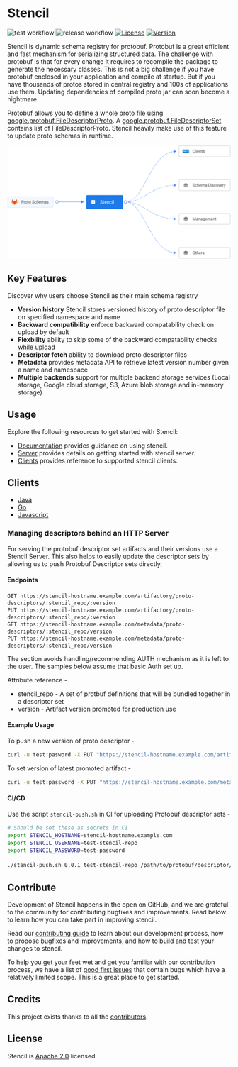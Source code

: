 # Stencil

![test workflow](https://github.com/odpf/stencil/actions/workflows/server-test.yaml/badge.svg)
![release workflow](https://github.com/odpf/stencil/actions/workflows/release.yml/badge.svg)
[![License](https://img.shields.io/badge/License-Apache%202.0-blue.svg?logo=apache)](LICENSE)
[![Version](https://img.shields.io/github/v/release/odpf/stencil?logo=semantic-release)](Version)

Stencil is dynamic schema registry for protobuf. Protobuf is a great efficient and fast mechanism for serializing structured data. The challenge with protobuf is that for every change it requires to recompile the package to generate the necessary classes. This is not a big challenge if you have protobuf enclosed in your application and compile at startup. But if you have thousands of protos stored in central registry and 100s of applications use them. Updating dependencies of compiled proto jar can soon become a nightmare.

Protobuf allows you to define a whole proto file using [google.protobuf.FileDescriptorProto](https://github.com/protocolbuffers/protobuf/blob/master/src/google/protobuf/descriptor.proto#L62). A [google.protobuf.FileDescriptorSet](https://github.com/protocolbuffers/protobuf/blob/master/src/google/protobuf/descriptor.proto#L57) contains list of FileDescriptorProto. Stencil heavily make use of this feature to update proto schemas in runtime.

<p align="center"><img src="./docs/assets/overview.svg" /></p>

## Key Features
Discover why users choose Stencil as their main schema registry

* **Version history** Stencil stores versioned history of proto descriptor file on specified namespace and name
* **Backward compatibility** enforce backward compatability check on upload by default
* **Flexbility** ability to skip some of the backward compatability checks while upload
* **Descriptor fetch** ability to download proto descriptor files
* **Metadata** provides metadata API to retrieve latest version number given a name and namespace
* **Multiple backends** support for multiple backend storage services (Local storage, Google cloud storage, S3, Azure blob storage and in-memory storage)

## Usage

Explore the following resources to get started with Stencil:

* [Documentation](http://odpf.gitbook.io/stencil) provides guidance on using stencil.
* [Server](/server) provides details on getting started with stencil server.
* [Clients](/clients) provides reference to supported stencil clients.

## Clients

 - [Java](clients/java)
 - [Go](clients/go)
 - [Javascript](clients/js)

### Managing descriptors behind an HTTP Server

For serving the protobuf descriptor set artifacts and their versions use a Stencil Server.
This also helps to easily update the descriptor sets by allowing us to push Protobuf Descriptor sets directly.

#### Endpoints

```http
GET https://stencil-hostname.example.com/artifactory/proto-descriptors/:stencil_repo/:version
PUT https://stencil-hostname.example.com/artifactory/proto-descriptors/:stencil_repo/:version
GET https://stencil-hostname.example.com/metadata/proto-descriptors/:stencil_repo/version
PUT https://stencil-hostname.example.com/metadata/proto-descriptors/:stencil_repo/version
```
The section avoids handling/recommending AUTH mechanism as it is left to the user. The samples below assume that basic Auth set up.

Attribute reference -
 - stencil_repo - A set of protbuf definitions that will be bundled together in a descriptor set
 - version - Artifact version promoted for production use

#### Example Usage

To push a new version of proto descriptor -

```sh
curl -u test:pasword -X PUT "https://stencil-hostname.example.com/artifactory/proto-descriptors/test-stencil-repo/0.0.5" -T /path/to/protobuf/descriptor/set/file
```


To set version of latest promoted artifact -
```sh
curl -u test:password -X PUT "https://stencil-hostname.example.com/metadata/proto-descriptors/test-stencil-repo/version" -d value="0.0.5"
```

#### CI/CD

Use the script `stencil-push.sh` in CI for uploading Protobuf descriptor sets -

```sh
# Should be set these as secrets in CI
export STENCIL_HOSTNAME=stencil-hostname.example.com
export STENCIL_USERNAME=test-stencil-repo
export STENCIL_PASSWORD=test-password

./stencil-push.sh 0.0.1 test-stencil-repo /path/to/protobuf/descriptor/set/file
```

## Contribute

Development of Stencil happens in the open on GitHub, and we are grateful to the community for contributing bugfixes and improvements. Read below to learn how you can take part in improving stencil.

Read our [contributing guide](docs/contribute/contribution.md) to learn about our development process, how to propose bugfixes and improvements, and how to build and test your changes to stencil.

To help you get your feet wet and get you familiar with our contribution process, we have a list of [good first issues](https://github.com/odpf/stencil/labels/good%20first%20issue) that contain bugs which have a relatively limited scope. This is a great place to get started.

## Credits

This project exists thanks to all the [contributors](https://github.com/odpf/stencil/graphs/contributors).

## License
Stencil is [Apache 2.0](LICENSE) licensed.
